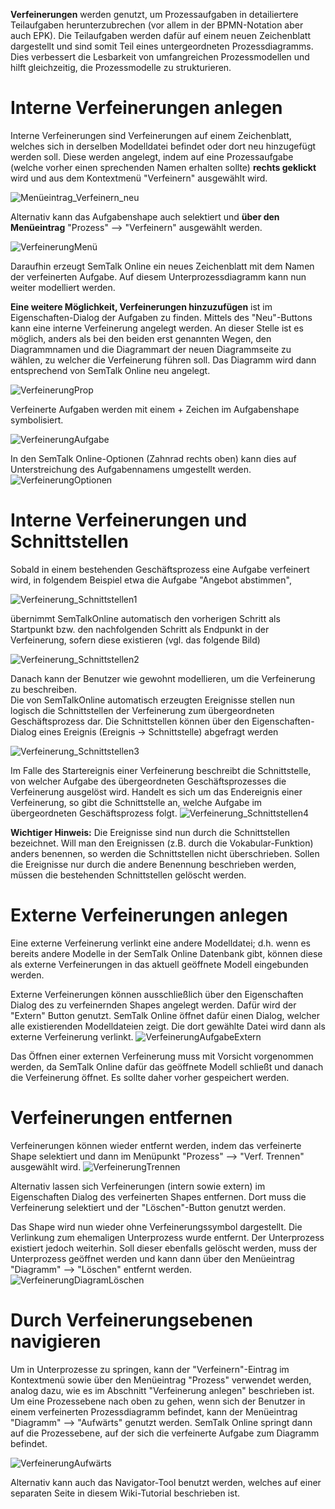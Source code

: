 **Verfeinerungen** werden genutzt, um Prozessaufgaben in detailiertere Teilaufgaben herunterzubrechen (vor allem in der BPMN-Notation aber auch EPK). Die Teilaufgaben werden dafür auf einem neuen Zeichenblatt dargestellt und sind somit Teil eines untergeordneten Prozessdiagramms. 
Dies verbessert die Lesbarkeit von umfangreichen Prozessmodellen und hilft gleichzeitig, die Prozessmodelle zu strukturieren.

# Interne Verfeinerungen anlegen

Interne Verfeinerungen sind Verfeinerungen auf einem Zeichenblatt, welches sich in derselben Modelldatei befindet oder dort neu hinzugefügt werden soll.
Diese werden angelegt, indem auf eine Prozessaufgabe (welche vorher einen sprechenden Namen erhalten sollte) **rechts geklickt** wird und aus dem Kontextmenü "Verfeinern" ausgewählt wird. 

![Menüeintrag_Verfeinern_neu](./images/verfeinerungen/verfeinerungen_kontextmenue.png)

Alternativ kann das Aufgabenshape auch selektiert und **über den Menüeintrag** "Prozess" --> "Verfeinern" ausgewählt werden.


![VerfeinerungMenü](./images/verfeinerungen/verfeinerungen_menue.png)

Daraufhin erzeugt SemTalk Online ein neues Zeichenblatt mit dem Namen der verfeinerten Aufgabe. Auf diesem Unterprozessdiagramm kann nun weiter modelliert werden.

**Eine weitere Möglichkeit, Verfeinerungen hinzuzufügen** ist im Eigenschaften-Dialog der Aufgaben zu finden. Mittels des "Neu"-Buttons kann eine interne Verfeinerung angelegt werden. An dieser Stelle ist es möglich, anders als bei den beiden erst genannten Wegen, den Diagrammnamen und die Diagrammart der neuen Diagrammseite zu wählen, zu welcher die Verfeinerung führen soll. Das Diagramm wird dann entsprechend von SemTalk Online neu angelegt.

![VerfeinerungProp](./images/verfeinerungen/verfeinerungen_aufgaben_dialog.png)


Verfeinerte Aufgaben werden mit einem + Zeichen im Aufgabenshape symbolisiert. 

![VerfeinerungAufgabe](./images/verfeinerungen/verfeinerungen_pluszeichen.png)

In den SemTalk Online-Optionen (Zahnrad rechts oben) kann dies auf Unterstreichung des Aufgabennamens umgestellt werden.
![VerfeinerungOptionen](./images/verfeinerungen/verfeinerungen_optionen.png)


# Interne Verfeinerungen und Schnittstellen

Sobald in einem bestehenden Geschäftsprozess eine Aufgabe verfeinert wird, in folgendem Beispiel etwa die Aufgabe "Angebot abstimmen",

![Verfeinerung_Schnittstellen1](./images/verfeinerungen/verfeinerungen_schnittstellen1.png)

übernimmt SemTalkOnline automatisch den vorherigen Schritt als Startpunkt bzw. den nachfolgenden Schritt als Endpunkt in der Verfeinerung, sofern diese existieren (vgl. das folgende Bild)

![Verfeinerung_Schnittstellen2](./images/verfeinerungen/verfeinerungen_schnittstellen2.png)

Danach kann der Benutzer wie gewohnt modellieren, um die Verfeinerung zu beschreiben.<BR>
Die von SemTalkOnline automatisch erzeugten Ereignisse stellen nun logisch die Schnittstellen der Verfeinerung zum übergeordneten Geschäftsprozess dar.
Die Schnittstellen können über den Eigenschaften-Dialog eines Ereignis (Ereignis -> Schnittstelle) abgefragt werden

![Verfeinerung_Schnittstellen3](./images/verfeinerungen/verfeinerungen_ereignis1.png)

Im Falle des Startereignis einer Verfeinerung beschreibt die Schnittstelle, von welcher Aufgabe des übergeordneten Geschäftsprozesses die Verfeinerung ausgelöst wird. Handelt es sich um das Endereignis einer Verfeinerung, so gibt die Schnittstelle an, welche Aufgabe im übergeordneten Geschäftsprozess folgt.
![Verfeinerung_Schnittstellen4](./images/verfeinerungen/verfeinerungen_ereignis2.png)

**Wichtiger Hinweis:** Die Ereignisse sind nun durch die Schnittstellen bezeichnet. Will man den Ereignissen (z.B. durch die Vokabular-Funktion) anders benennen, so werden die Schnittstellen nicht überschrieben. Sollen die Ereignisse nur durch die andere Benennung beschrieben werden, müssen die bestehenden Schnittstellen gelöscht werden.
# Externe Verfeinerungen anlegen

Eine externe Verfeinerung verlinkt eine andere Modelldatei; d.h. wenn es bereits andere Modelle in der SemTalk Online Datenbank gibt, können diese als externe Verfeinerungen in das aktuell geöffnete Modell eingebunden werden.

Externe Verfeinerungen können ausschließlich über den Eigenschaften Dialog des zu verfeinernden Shapes angelegt werden. Dafür wird der "Extern" Button genutzt. SemTalk Online öffnet dafür einen Dialog, welcher alle existierenden Modelldateien zeigt. Die dort gewählte Datei wird dann als externe Verfeinerung verlinkt.
![VerfeinerungAufgabeExtern](./images/verfeinerungen/verfeinerungen_extern.png)

Das Öffnen einer externen Verfeinerung muss mit Vorsicht vorgenommen werden, da SemTalk Online dafür das geöffnete Modell schließt und danach die Verfeinerung öffnet. Es sollte daher vorher gespeichert werden.


# Verfeinerungen entfernen

Verfeinerungen können wieder entfernt werden, indem das verfeinerte Shape selektiert und dann im Menüpunkt "Prozess" --> "Verf. Trennen" ausgewählt wird.
![VerfeinerungTrennen](./images/verfeinerungen/verfeinerungen_entfernen1.png)

Alternativ lassen sich Verfeinerungen (intern sowie extern) im Eigenschaften Dialog des verfeinerten Shapes entfernen. Dort muss die Verfeinerung selektiert und der "Löschen"-Button genutzt werden.

Das Shape wird nun wieder ohne Verfeinerungssymbol dargestellt. Die Verlinkung zum ehemaligen Unterprozess wurde entfernt. Der Unterprozess existiert jedoch weiterhin. Soll dieser ebenfalls gelöscht werden, muss der Unterprozess geöffnet werden und kann dann über den Menüeintrag "Diagramm" --> "Löschen" entfernt werden.
![VerfeinerungDiagramLöschen](./images/verfeinerungen/verfeinerungen_entfernen2.png)


# Durch Verfeinerungsebenen navigieren

Um in Unterprozesse zu springen, kann der "Verfeinern"-Eintrag im Kontextmenü sowie über den Menüeintrag "Prozess" verwendet werden, analog dazu, wie es im Abschnitt "Verfeinerung anlegen" beschrieben ist. 
Um eine Prozessebene nach oben zu gehen, wenn sich der Benutzer in einem verfeinerten Prozessdiagramm befindet, kann der Menüeintrag "Diagramm" --> "Aufwärts" genutzt werden. SemTalk Online springt dann auf die Prozessebene, auf der sich die verfeinerte Aufgabe zum Diagramm befindet.

![VerfeinerungAufwärts](./images/verfeinerungen/verfeinerungen_navigation.png)

Alternativ kann auch das Navigator-Tool benutzt werden, welches auf einer separaten Seite in diesem Wiki-Tutorial beschrieben ist.

